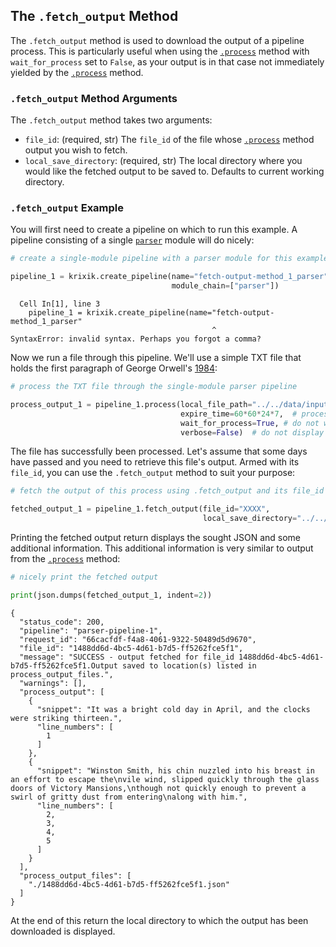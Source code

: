 ## The `.fetch_output` Method

The `.fetch_output` method is used to download the output of a pipeline process.  This is particularly useful when using the [`.process`](../parameters_processing_files_through_pipelines/process_method.md) method with `wait_for_process` set to `False`, as your output is in that case not immediately yielded by the [`.process`](../parameters_processing_files_through_pipelines/process_method.md) method.

### `.fetch_output` Method Arguments

The `.fetch_output` method takes two arguments:

- `file_id`: (required, str) The `file_id` of the file whose [`.process`](../parameters_processing_files_through_pipelines/process_method.md) method output you wish to fetch.
- `local_save_directory`: (required, str) The local directory where you would like the fetched output to be saved to. Defaults to current working directory.


### `.fetch_output` Example

You will first need to create a pipeline on which to run this example. A pipeline consisting of a single [`parser`](../../modules/ai_model_modules/parser_module.md) module will do nicely:


```python
# create a single-module pipeline with a parser module for this example

pipeline_1 = krixik.create_pipeline(name="fetch-output-method_1_parser",
                                    module_chain=["parser"])
```


      Cell In[1], line 3
        pipeline_1 = krixik.create_pipeline(name="fetch-output-method_1_parser"
                                                 ^
    SyntaxError: invalid syntax. Perhaps you forgot a comma?



Now we run a file through this pipeline. We'll use a simple TXT file that holds the first paragraph of George Orwell's <u>1984</u>:


```python
# process the TXT file through the single-module parser pipeline

process_output_1 = pipeline_1.process(local_file_path="../../data/input/1984_very_short.txt",
                                      expire_time=60*60*24*7,  # process data will be deleted from the Krixik system in 7 days
                                      wait_for_process=True, # do not wait for process to complete before returning IDE control to user
                                      verbose=False)  # do not display process update printouts upon running code
```

The file has successfully been processed. Let's assume that some days have passed and you need to retrieve this file's output. Armed with its `file_id`, you can use the `.fetch_output` method to suit your purpose:


```python
# fetch the output of this process using .fetch_output and its file_id

fetched_output_1 = pipeline_1.fetch_output(file_id="XXXX",
                                           local_save_directory="../../data/output")
```

Printing the fetched output return displays the sought JSON and some additional information. This additional information is very similar to output from the [`.process`](../parameters_processing_files_through_pipelines/process_method.md) method:


```python
# nicely print the fetched output

print(json.dumps(fetched_output_1, indent=2))
```

    {
      "status_code": 200,
      "pipeline": "parser-pipeline-1",
      "request_id": "66cacfdf-f4a8-4061-9322-50489d5d9670",
      "file_id": "1488dd6d-4bc5-4d61-b7d5-ff5262fce5f1",
      "message": "SUCCESS - output fetched for file_id 1488dd6d-4bc5-4d61-b7d5-ff5262fce5f1.Output saved to location(s) listed in process_output_files.",
      "warnings": [],
      "process_output": [
        {
          "snippet": "It was a bright cold day in April, and the clocks were striking thirteen.",
          "line_numbers": [
            1
          ]
        },
        {
          "snippet": "Winston Smith, his chin nuzzled into his breast in an effort to escape the\nvile wind, slipped quickly through the glass doors of Victory Mansions,\nthough not quickly enough to prevent a swirl of gritty dust from entering\nalong with him.",
          "line_numbers": [
            2,
            3,
            4,
            5
          ]
        }
      ],
      "process_output_files": [
        "./1488dd6d-4bc5-4d61-b7d5-ff5262fce5f1.json"
      ]
    }


At the end of this return the local directory to which the output has been downloaded is displayed.

